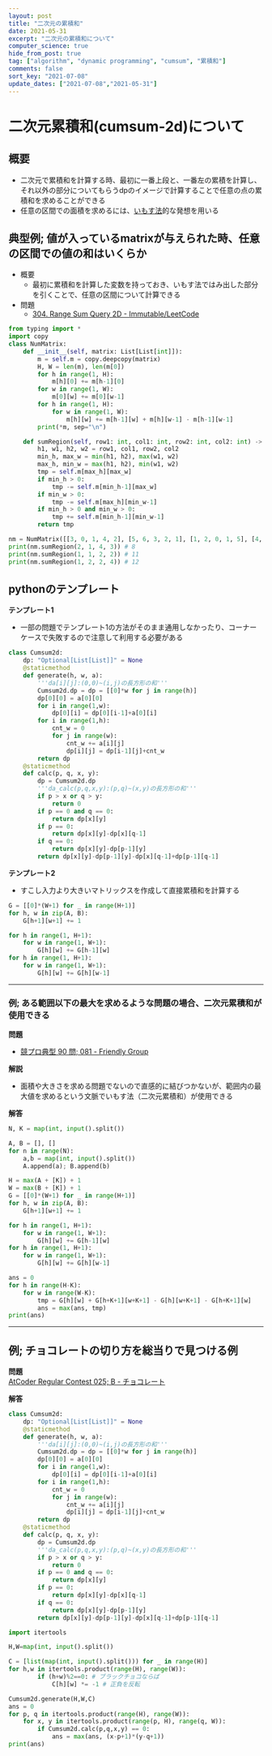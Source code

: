 ```yaml
---
layout: post
title: "二次元の累積和"
date: 2021-05-31
excerpt: "二次元の累積和について"
computer_science: true
hide_from_post: true
tag: ["algorithm", "dynamic programming", "cumsum", "累積和"]
comments: false
sort_key: "2021-07-08"
update_dates: ["2021-07-08","2021-05-31"]
---
```


# 二次元累積和(cumsum-2d)について

## 概要
 - 二次元で累積和を計算する時、最初に一番上段と、一番左の累積を計算し、それ以外の部分についてもらうdpのイメージで計算することで任意の点の累積和を求めることができる
 - 任意の区間での面積を求めるには、[いもす法](https://imoz.jp/algorithms/imos_method.html)的な発想を用いる

## 典型例; 値が入っているmatrixが与えられた時、任意の区間での値の和はいくらか
 - 概要
   - 最初に累積和を計算した変数を持っておき、いもす法ではみ出した部分を引くことで、任意の区間について計算できる
 - 問題
   - [304. Range Sum Query 2D - Immutable/LeetCode](https://leetcode.com/problems/range-sum-query-2d-immutable/description/)

```python
from typing import *
import copy
class NumMatrix:
    def __init__(self, matrix: List[List[int]]):
        m = self.m = copy.deepcopy(matrix)
        H, W = len(m), len(m[0])
        for h in range(1, H):
            m[h][0] += m[h-1][0]
        for w in range(1, W):
            m[0][w] += m[0][w-1]
        for h in range(1, H):
            for w in range(1, W):
                m[h][w] += m[h-1][w] + m[h][w-1] - m[h-1][w-1]
        print(*m, sep="\n")

    def sumRegion(self, row1: int, col1: int, row2: int, col2: int) -> int:
        h1, w1, h2, w2 = row1, col1, row2, col2
        min_h, max_w = min(h1, h2), max(w1, w2)
        max_h, min_w = max(h1, h2), min(w1, w2)
        tmp = self.m[max_h][max_w]
        if min_h > 0:
            tmp -= self.m[min_h-1][max_w]
        if min_w > 0:
            tmp -= self.m[max_h][min_w-1]
        if min_h > 0 and min_w > 0:
            tmp += self.m[min_h-1][min_w-1]
        return tmp

nm = NumMatrix([[3, 0, 1, 4, 2], [5, 6, 3, 2, 1], [1, 2, 0, 1, 5], [4, 1, 0, 1, 7], [1, 0, 3, 0, 5]])
print(nm.sumRegion(2, 1, 4, 3)) # 8
print(nm.sumRegion(1, 1, 2, 2)) # 11
print(nm.sumRegion(1, 2, 2, 4)) # 12
```


## pythonのテンプレート

**テンプレート1**  
 - 一部の問題でテンプレート1の方法がそのまま通用しなかったり、コーナーケースで失敗するので注意して利用する必要がある

```python
class Cumsum2d:
    dp: "Optional[List[List]]" = None
    @staticmethod
    def generate(h, w, a):
        '''da[i][j]:(0,0)~(i,j)の長方形の和'''
        Cumsum2d.dp = dp = [[0]*w for j in range(h)]
        dp[0][0] = a[0][0]
        for i in range(1,w):
            dp[0][i] = dp[0][i-1]+a[0][i]
        for i in range(1,h):
            cnt_w = 0
            for j in range(w):
                cnt_w += a[i][j]
                dp[i][j] = dp[i-1][j]+cnt_w
        return dp
    @staticmethod
    def calc(p, q, x, y):
        dp = Cumsum2d.dp
        '''da_calc(p,q,x,y):(p,q)~(x,y)の長方形の和'''
        if p > x or q > y:
            return 0
        if p == 0 and q == 0:
            return dp[x][y]
        if p == 0:
            return dp[x][y]-dp[x][q-1]
        if q == 0:
            return dp[x][y]-dp[p-1][y]
        return dp[x][y]-dp[p-1][y]-dp[x][q-1]+dp[p-1][q-1]
```

**テンプレート2**  
 - すこし入力より大きいマトリックスを作成して直接累積和を計算する

```python
G = [[0]*(W+1) for _ in range(H+1)]
for h, w in zip(A, B):
    G[h+1][w+1] += 1

for h in range(1, H+1):
    for w in range(1, W+1):
        G[h][w] += G[h-1][w]
for h in range(1, H+1):
    for w in range(1, W+1):
        G[h][w] += G[h][w-1]
```

---

### 例; ある範囲以下の最大を求めるような問題の場合、二次元累積和が使用できる

**問題**  
 - [競プロ典型 90 問; 081 - Friendly Group](https://atcoder.jp/contests/typical90/tasks/typical90_cc)

**解説**  
 - 面積や大きさを求める問題でないので直感的に結びつかないが、範囲内の最大値を求めるという文脈でいもす法（二次元累積和）が使用できる

**解答**  

```python
N, K = map(int, input().split())

A, B = [], []
for n in range(N):
    a,b = map(int, input().split())
    A.append(a); B.append(b)

H = max(A + [K]) + 1
W = max(B + [K]) + 1
G = [[0]*(W+1) for _ in range(H+1)]
for h, w in zip(A, B):
    G[h+1][w+1] += 1

for h in range(1, H+1):
    for w in range(1, W+1):
        G[h][w] += G[h-1][w]
for h in range(1, H+1):
    for w in range(1, W+1):
        G[h][w] += G[h][w-1]

ans = 0
for h in range(H-K):
    for w in range(W-K):
        tmp = G[h][w] + G[h+K+1][w+K+1] - G[h][w+K+1] - G[h+K+1][w]
        ans = max(ans, tmp)
print(ans)
```

---

## 例; チョコレートの切り方を総当りで見つける例

**問題**  
[AtCoder Regular Contest 025; B - チョコレート](https://atcoder.jp/contests/arc025/tasks/arc025_2)  

**解答**  

```python
class Cumsum2d:
    dp: "Optional[List[List]]" = None
    @staticmethod
    def generate(h, w, a):
        '''da[i][j]:(0,0)~(i,j)の長方形の和'''
        Cumsum2d.dp = dp = [[0]*w for j in range(h)]
        dp[0][0] = a[0][0]
        for i in range(1,w):
            dp[0][i] = dp[0][i-1]+a[0][i]
        for i in range(1,h):
            cnt_w = 0
            for j in range(w):
                cnt_w += a[i][j]
                dp[i][j] = dp[i-1][j]+cnt_w
        return dp
    @staticmethod
    def calc(p, q, x, y):
        dp = Cumsum2d.dp
        '''da_calc(p,q,x,y):(p,q)~(x,y)の長方形の和'''
        if p > x or q > y:
            return 0
        if p == 0 and q == 0:
            return dp[x][y]
        if p == 0:
            return dp[x][y]-dp[x][q-1]
        if q == 0:
            return dp[x][y]-dp[p-1][y]
        return dp[x][y]-dp[p-1][y]-dp[x][q-1]+dp[p-1][q-1]

import itertools

H,W=map(int, input().split())

C = [list(map(int, input().split())) for _ in range(H)]
for h,w in itertools.product(range(H), range(W)):
        if (h+w)%2==0: # ブラックチョコならば
            C[h][w] *= -1 # 正負を反転

Cumsum2d.generate(H,W,C)
ans = 0
for p, q in itertools.product(range(H), range(W)):
    for x, y in itertools.product(range(p, H), range(q, W)):
        if Cumsum2d.calc(p,q,x,y) == 0:
            ans = max(ans, (x-p+1)*(y-q+1))
print(ans)
```
